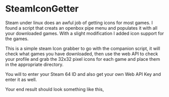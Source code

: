 # SteamIconGetter
Steam under linux does an awful job of getting icons for most games. I found a script that creats an openbox pipe menu and populates it with all your downloaded games. With a slight modification I added icon support for the games.

This is a simple steam Icon grabber to go with the companion script, it will check what games you have downloaded, then use the web API to check your profile and grab the 32x32 pixel icons for each game and place them in the appropriate directory.

You will to enter your Steam 64 ID and also get your own Web API Key and enter it as well. 

Your end result should look something like this,
